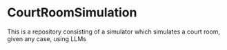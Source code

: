 # CourtRoomSimulation
This is a repository consisting of a simulator which simulates a court room, given any case, using LLMs
